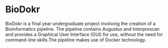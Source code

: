 # BioDokr

BioDokr is a final year undergraduate project involving the creation of a Bioinformatics pipeline. 
The pipeline contains Augustus and Interproscan and provides a Graphical User Interface (GUI) for use, without the need for command-line skills.The pipeline makes use of Docker technology.
